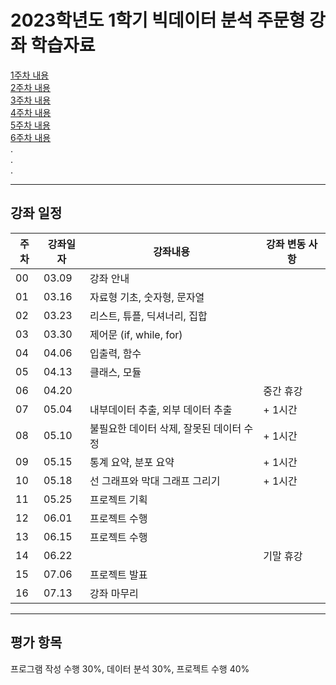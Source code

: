 # 2023학년도 1학기 빅데이터 분석 주문형 강좌 학습자료

[1주차 내용](https://github.com/Goodgaym/202301PthBigdata/blob/master/Week1_PythonBasic/Contents.md)   
[2주차 내용](https://github.com/Goodgaym/202301PthBigdata/blob/master/Week2_DataTypes/Contents.md)   
[3주차 내용](https://github.com/Goodgaym/202301PthBigdata/blob/master/Week3_ControlStatement/Contents.md)   
[4주차 내용](https://github.com/Goodgaym/202301PthBigdata/blob/master/Week4_Function/Contents.md)   
[5주차 내용](https://github.com/Goodgaym/202301PthBigdata/blob/master/Week5_Class/Contents.md)   
[6주차 내용](https://github.com/Goodgaym/202301PthBigdata/blob/master/Week6_DataExtract/Contents.md)   
.   
.   
.   
- - - 
## 강좌 일정
|주차|강좌일자|강좌내용|강좌 변동 사항|
|----|--------|--------|---------|
|00  |03.09   |강좌 안내                                |                                      
|01  |03.16   |자료형 기초, 숫자형, 문자열              |
|02  |03.23   |리스트, 튜플, 딕셔너리, 집합             |
|03  |03.30   |제어문 (if, while, for)                  |
|04  |04.06   |입출력, 함수                             |
|05  |04.13   |클래스, 모듈                             |
|06  |04.20   |                                         | 중간 휴강
|07  |05.04   |내부데이터 추출, 외부 데이터 추출        | + 1시간
|08  |05.10   |불필요한 데이터 삭제, 잘못된 데이터 수정 | + 1시간
|09  |05.15   |통계 요약, 분포 요약                     | + 1시간
|10  |05.18   |선 그래프와 막대 그래프 그리기           | + 1시간
|11  |05.25   |프로젝트 기획                            |
|12  |06.01   |프로젝트 수행                            |
|13  |06.15   |프로젝트 수행                            |
|14  |06.22   |                                         | 기말 휴강
|15  |07.06   |프로젝트 발표                            |
|16  |07.13   |강좌 마무리                              |

- - - 
## 평가 항목
프로그램 작성 수행 30%, 
데이터 분석 30%, 
프로젝트 수행 40%
